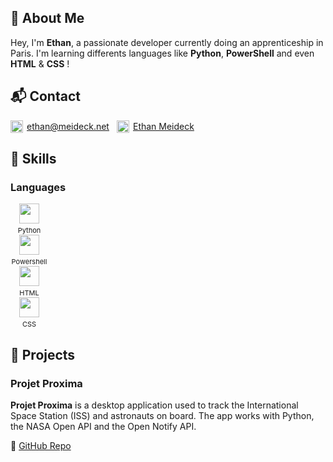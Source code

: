 ## 👋 About Me

Hey, I'm **Ethan**, a passionate developer currently doing an apprenticeship in Paris. I'm learning differents languages like **Python**, **PowerShell** and even **HTML** & **CSS** ! <br/>

## 📬 Contact
<div style="height:fit-content;display:flex;flex-wrap:wrap; gap: 10px;"><span style="display:inline-flex;align-items:center;gap:6px;height:20px;">
      <img src="https://cdn-icons-png.flaticon.com/128/15889/15889542.png" width="20" height="20" />
      <a href="ethan@meideck.net">ethan@meideck.net</a>
      <br>
      <img src="https://upload.wikimedia.org/wikipedia/commons/thumb/c/ca/LinkedIn_logo_initials.png/960px-LinkedIn_logo_initials.png" width="20" height="20" />
      <a href="https://www.linkedin.com/in/ethan-meideck/">Ethan Meideck</a>
    </span>
</div>

## 🧠 Skills

### Languages
<span style="display:inline-block;text-align:center;width:60px;margin-right:10px;">
  <img src="https://cdn.simpleicons.org/python" width="32" height="32" style="display:block;margin:0 auto;" />
  <span style="font-size:11px;display:block;margin-top:4px;">Python</span>
</span>
<br>
<span style="display:inline-block;text-align:center;width:60px;margin-right:10px;">
  <img src="https://jccolinbtssio.wordpress.com/wp-content/uploads/2022/04/powershell_logo.png" width="32" height="32" style="display:block;margin:0 auto;" />
  <span style="font-size:11px;display:block;margin-top:4px;">Powershell</span>
</span>
<br>
<span style="display:inline-block;text-align:center;width:60px;margin-right:10px;">
  <img src="https://cdn.iconscout.com/icon/free/png-256/free-html-5-icon-svg-download-png-1175208.png?f=webp" width="32" height="32" style="display:block;margin:0 auto;" />
  <span style="font-size:11px;display:block;margin-top:4px;">HTML</span>
</span>
<br>
<span style="display:inline-block;text-align:center;width:60px;margin-right:10px;">
  <img src="https://cdn.worldvectorlogo.com/logos/css-3.svg" width="32" height="32" style="display:block;margin:0 auto;" />
  <span style="font-size:11px;display:block;margin-top:4px;">CSS</span>
</span>

## 📁 Projects

### Projet Proxima

**Projet Proxima** is a desktop application used to track the International Space Station (ISS) and astronauts on board.
The app works with Python, the NASA Open API and the Open Notify API.

🔗 [GitHub Repo](https://github.com/EthanMeideck/Projet_Proxima)
